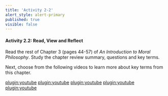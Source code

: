 ```yaml
---
title: 'Activity 2-2'
alert_style: alert-primary
published: true
visible: false
---
```

#### Activity 2.2: Read, View and Reflect

Read the rest of Chapter 3 (pages 44-57) of *An Introduction to Moral
Philosophy*. Study the chapter review summary, questions and key terms.

Next, choose from the following videos to learn more about key terms from this
chapter.

[plugin:youtube](https://www.youtube.com/watch?v=WkVR99xX5XI)
[plugin:youtube](https://www.youtube.com/watch?v=ycfRRJAkJLA)
[plugin:youtube](https://www.youtube.com/watch?v=7E3_kVg4sbY)
[plugin:youtube](https://www.youtube.com/watch?v=jlutlCrVQN4)
[plugin:youtube](https://www.youtube.com/watch?v=UMUy9WX6sRQ)
